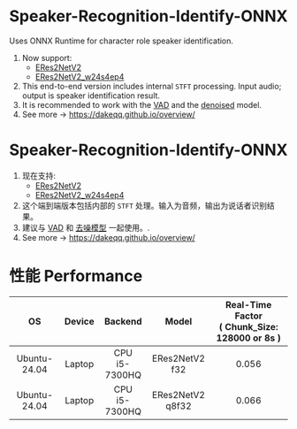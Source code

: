 # Speaker-Recognition-Identify-ONNX
Uses ONNX Runtime for character role speaker identification.
1. Now support:
   - [ERes2NetV2](https://modelscope.cn/models/iic/speech_eres2netv2_sv_zh-cn_16k-common/summary)
   - [ERes2NetV2_w24s4ep4](https://modelscope.cn/models/iic/speech_eres2netv2w24s4ep4_sv_zh-cn_16k-common)
2. This end-to-end version includes internal `STFT` processing. Input audio; output is speaker identification result.
3. It is recommended to work with the [VAD](https://github.com/DakeQQ/Voice-Activity-Detection-VAD-ONNX) and the [denoised](https://github.com/DakeQQ/Audio-Denoiser-ONNX) model.
4. See more -> https://dakeqq.github.io/overview/

# Speaker-Recognition-Identify-ONNX
1. 现在支持:
   - [ERes2NetV2](https://modelscope.cn/models/iic/speech_eres2netv2_sv_zh-cn_16k-common/summary)
   - [ERes2NetV2_w24s4ep4](https://modelscope.cn/models/iic/speech_eres2netv2w24s4ep4_sv_zh-cn_16k-common)
2. 这个端到端版本包括内部的 `STFT` 处理。输入为音频，输出为说话者识别结果。
3. 建议与 [VAD](https://github.com/DakeQQ/Voice-Activity-Detection-VAD-ONNX) 和 [去噪模型](https://github.com/DakeQQ/Audio-Denoiser-ONNX) 一起使用。.
4. See more -> https://dakeqq.github.io/overview/

# 性能 Performance
| OS | Device | Backend | Model | Real-Time Factor<br>( Chunk_Size: 128000 or 8s ) |
|:-------:|:-------:|:-------:|:-------:|:-------:|
| Ubuntu-24.04 | Laptop | CPU<br>i5-7300HQ | ERes2NetV2<br>f32 | 0.056 |
| Ubuntu-24.04 | Laptop | CPU<br>i5-7300HQ | ERes2NetV2<br>q8f32 | 0.066 |

